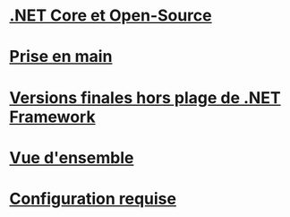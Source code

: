 # [.NET Core et Open-Source](net-core-and-open-source.md)
# [Prise en main](index.md)
# [Versions finales hors plage de .NET Framework](the-net-framework-and-out-of-band-releases.md)
# [Vue d'ensemble](overview.md)
# [Configuration requise](system-requirements.md)
